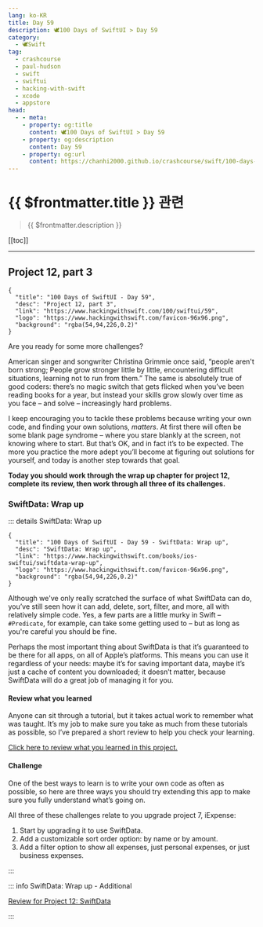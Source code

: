 ```yaml
---
lang: ko-KR
title: Day 59
description: 🕊️100 Days of SwiftUI > Day 59
category:
  - 🕊️Swift
tag: 
  - crashcourse
  - paul-hudson
  - swift
  - swiftui
  - hacking-with-swift
  - xcode
  - appstore
head:
  - - meta:
    - property: og:title
      content: 🕊️100 Days of SwiftUI > Day 59
    - property: og:description
      content: Day 59
    - property: og:url
      content: https://chanhi2000.github.io/crashcourse/swift/100-days-of-swiftui/59.html
---
```


# {{ $frontmatter.title }} 관련

> {{ $frontmatter.description }}

[[toc]]

---

## Project 12, part 3

```component VPCard
{
  "title": "100 Days of SwiftUI - Day 59",
  "desc": "Project 12, part 3",
  "link": "https://www.hackingwithswift.com/100/swiftui/59",
  "logo": "https://www.hackingwithswift.com/favicon-96x96.png",
  "background": "rgba(54,94,226,0.2)"
}
```

Are you ready for some more challenges?

American singer and songwriter Christina Grimmie once said, “people aren't born strong; People grow stronger little by little, encountering difficult situations, learning not to run from them.” The same is absolutely true of good coders: there’s no magic switch that gets flicked when you’ve been reading books for a year, but instead your skills grow slowly over time as you face – and solve – increasingly hard problems.

I keep encouraging you to tackle these problems because writing your own code, and finding your own solutions, _matters_. At first there will often be some blank page syndrome – where you stare blankly at the screen, not knowing where to start. But that’s OK, and in fact it’s to be expected. The more you practice the more adept you’ll become at figuring out solutions for yourself, and today is another step towards that goal.

__Today you should work through the wrap up chapter for project 12, complete its review, then work through all three of its challenges.__

### SwiftData: Wrap up

::: details SwiftData: Wrap up

```component VPCard
{
  "title": "100 Days of SwiftUI - Day 59 - SwiftData: Wrap up",
  "desc": "SwiftData: Wrap up",
  "link": "https://www.hackingwithswift.com/books/ios-swiftui/swiftdata-wrap-up",
  "logo": "https://www.hackingwithswift.com/favicon-96x96.png",
  "background": "rgba(54,94,226,0.2)"
}
```

Although we've only really scratched the surface of what SwiftData can do, you’ve still seen how it can add, delete, sort, filter, and more, all with relatively simple code. Yes, a few parts are a little murky in Swift – `#Predicate`, for example, can take some getting used to – but as long as you're careful you should be fine.

Perhaps the most important thing about SwiftData is that it’s guaranteed to be there for all apps, on all of Apple’s platforms. This means you can use it regardless of your needs: maybe it’s for saving important data, maybe it’s just a cache of content you downloaded; it doesn’t matter, because SwiftData will do a great job of managing it for you.

#### Review what you learned

Anyone can sit through a tutorial, but it takes actual work to remember what was taught. It’s my job to make sure you take as much from these tutorials as possible, so I’ve prepared a short review to help you check your learning.

[Click here to review what you learned in this project.][swiftdata]

#### Challenge

One of the best ways to learn is to write your own code as often as possible, so here are three ways you should try extending this app to make sure you fully understand what’s going on.

All three of these challenges relate to you upgrade project 7, iExpense:

1. Start by upgrading it to use SwiftData.
2. Add a customizable sort order option: by name or by amount.
3. Add a filter option to show all expenses, just personal expenses, or just business expenses.

:::

::: info SwiftData: Wrap up - Additional

[Review for Project 12: SwiftData][swiftdata]

:::

[swiftdata]: https://www.hackingwithswift.com/review/ios-swiftui/swiftdata